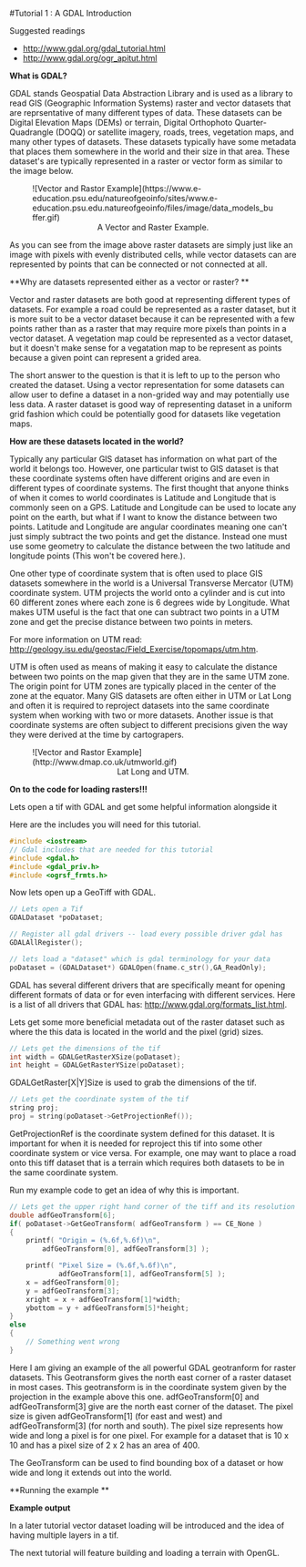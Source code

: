 #Tutorial 1 : A GDAL Introduction

Suggested readings
* http://www.gdal.org/gdal_tutorial.html
* http://www.gdal.org/ogr_apitut.html

**What is GDAL?**

GDAL stands Geospatial Data Abstraction Library and is used as a library to read GIS (Geographic Information Systems) raster and vector datasets that are reprsentative of many different types of data. These datasets can be Digital Elevation Maps (DEMs) or terrain, Digital Orthophoto Quarter-Quadrangle (DOQQ) or satellite imagery, roads, trees, vegetation maps, and many other types of datasets. These datasets typically have some metadata that places them somewhere in the world and their size in that area. These dataset's are typically represented in a raster or vector form as similar to the image below.

<figure>
![Vector and Rastor Example](https://www.e-education.psu.edu/natureofgeoinfo/sites/www.e-education.psu.edu.natureofgeoinfo/files/image/data_models_buffer.gif)
<figcaption>
<div style="text-align:center;">A Vector and Raster Example.</div>
</figcaption>
</figure>

 As you can see from the image above raster datasets are simply just like an image with pixels with evenly distributed cells, while vector datasets can are represented by points that can be connected or not connected at all. 
 
 **Why are datasets represented either as a vector or raster? **

Vector and raster datasets are both good at representing different types of datasets. For example a road could be represented as a raster dataset, but it is more suit to be a vector dataset because it can be represented with a few points rather than as a raster that may require more pixels than points in a vector dataset. A vegetation map could be represented as a vector dataset, but it doesn't make sense for a vegatation map to be represent as points because a given point can represent a grided area. 

The short answer to the question is that it is left to up to the person who created the dataset. Using a vector representation for some datasets can allow user to define a dataset in a non-grided way and may potentially use less data. A raster dataset is good way of representing dataset in a uniform grid fashion which could be potentially good for datasets like vegetation maps.

**How are these datasets located in the world?**

Typically any particular GIS dataset has information on what part of the world it belongs too. However, one particular twist to GIS dataset is that these coordinate systems often have different origins and are even in different types of coordinate systems. The first thought that anyone thinks of when it comes to world coordinates is Latitude and Longitude that is commonly seen on a GPS. Latitude and Longitude can be used to locate any point on the earth, but what if I want to know the distance between two points. Latitude and Longitude are angular coordinates meaning one can't just simply subtract the two points and get the distance. Instead one must use some geometry to calculate the distance between the two latitude and longitude points (This won't be covered here.).

One other type of coordinate system that is often used to place GIS datasets somewhere in the world is a Universal Transverse Mercator (UTM) coordinate system. UTM projects the world onto a cylinder and is cut into 60 different zones where each zone is 6 degrees wide by Longitude. What makes UTM useful is the fact that one can subtract two points in a UTM zone and get the precise distance between two points in meters.

For more information on UTM read: http://geology.isu.edu/geostac/Field_Exercise/topomaps/utm.htm.

UTM is often used as means of making it easy to calculate the distance between two points on the map given that they are in the same UTM zone. The origin point for UTM zones are typically placed in the center of the zone at the equator. Many GIS datasets are often either in UTM or Lat Long and often it is required to reproject datasets into the same coordinate system when working with two or more datasets. Another issue is that coordinate systems are often subject to different precisions given the way they were derived at the time by cartograpers. 

<figure>
![Vector and Rastor Example](http://www.dmap.co.uk/utmworld.gif)
<figcaption>
<div style="text-align:center;">Lat Long and UTM.</div>
</figcaption>
</figure>

**On to the code for loading rasters!!!**

Lets open a tif with GDAL and get some helpful information alongside it

Here are the includes you will need for this tutorial.
```c++
#include <iostream>
// Gdal includes that are needed for this tutorial
#include <gdal.h>
#include <gdal_priv.h>
#include <ogrsf_frmts.h>


```

Now lets open up a GeoTiff with GDAL.
``` c++
// Lets open a Tif
GDALDataset *poDataset;

// Register all gdal drivers -- load every possible driver gdal has
GDALAllRegister();

// lets load a "dataset" which is gdal terminology for your data
poDataset = (GDALDataset*) GDALOpen(fname.c_str(),GA_ReadOnly);
```
GDAL has several different drivers that are specifically meant for opening different formats of data or for even interfacing with different services. Here is a list of all drivers that GDAL has: http://www.gdal.org/formats_list.html.

Lets get some more beneficial metadata out of the raster dataset such as where the this data is located in the world and the pixel (grid) sizes.

``` c++
// Lets get the dimensions of the tif
int width = GDALGetRasterXSize(poDataset); 
int height = GDALGetRasterYSize(poDataset);
```
GDALGetRaster[X|Y]Size is used to grab the dimensions of the tif.

``` c++ 
// Lets get the coordinate system of the tif
string proj;
proj = string(poDataset->GetProjectionRef());
```
GetProjectionRef is the coordinate system defined for this dataset. It is important for when it is needed for reproject this tif into some other coordinate system or vice versa. For example, one may want to place a road onto this tiff dataset that is a terrain which requires both datasets to be in the same coordinate system. 

Run my example code to get an idea of why this is important.

``` c++
// Lets get the upper right hand corner of the tiff and its resolution
double adfGeoTransform[6];
if( poDataset->GetGeoTransform( adfGeoTransform ) == CE_None )
{
    printf( "Origin = (%.6f,%.6f)\n",
        adfGeoTransform[0], adfGeoTransform[3] );

    printf( "Pixel Size = (%.6f,%.6f)\n",
            adfGeoTransform[1], adfGeoTransform[5] );
    x = adfGeoTransform[0];
    y = adfGeoTransform[3];
    xright = x + adfGeoTransform[1]*width;
    ybottom = y + adfGeoTransform[5]*height;
}
else
{
    // Something went wrong
}
```
Here I am giving an example of the all powerful GDAL geotranform for raster datasets. This Geotransform gives the north east corner of a raster dataset in most cases. This geotransform is in the coordinate system given by the projection in the example above this one. adfGeoTransform[0] and adfGeoTransform[3] give are the north east corner of the dataset. The pixel size is given adfGeoTransform[1] (for east and west) and adfGeoTransform[3] (for north and south). The pixel size represents how wide and long a pixel is for one pixel. For example for a dataset that is 10 x 10 and has a pixel size of 2 x 2 has an area of 400.

The GeoTransform can be used to find bounding box of a dataset or how wide and long it extends out into the world.

**Running the example **

**Example output**

In a later tutorial vector dataset loading will be introduced and the idea of having multiple layers in a tif. 

The next tutorial will feature building and loading a terrain with OpenGL.